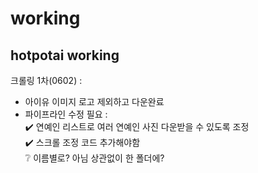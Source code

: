 # working
hotpotai working 
---

크롤링 1차(0602) :
  - 아이유 이미지 로고 제외하고 다운완료 
  - 파이프라인 수정 필요 :   
     ✔️ 연예인 리스트로 여러 연예인 사진 다운받을 수 있도록 조정  
     ✔️ 스크롤 조정 코드 추가해야함  
     ❔ 이름별로? 아님 상관없이 한 폴더에?  
     
